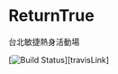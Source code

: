 # ReturnTrue
台北敏捷熱身活動場


[![Build Status][travisMasterBadge]][travisLink]

[travisMasterBadge]: https://travis-ci.org/lz4/lz4.svg?branch=master "Continuous Integration test suite"
